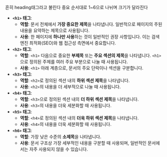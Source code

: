 흔히 heading태그라고 불린다
중요 순서대로 1~6으로 나뉘며 크기가 달라진다
- **`<h1>` 태그**:
    - **역할**: 문서 전체에서 **가장 중요한 제목**을 나타냅니다. 일반적으로 페이지의 주된 내용을 요약하는 제목으로 사용됩니다.
    - **사용**: 한 페이지에 **하나만 사용**하는 것이 일반적인 권장 사항입니다. 이는 검색 엔진 최적화(SEO)와 웹 접근성 측면에서 중요합니다.
- **`<h2>` 태그**:
    - **역할**: `<h1>` 다음으로 중요한 **부제목** 또는 **주요 섹션의 제목**을 나타냅니다. `<h1>`으로 정의된 주제를 여러 주요 부분으로 나눌 때 사용됩니다.
    - **사용**: `<h1>` 아래 계층으로, 문서의 주요 단락이나 섹션을 구분합니다.
- **`<h3>` 태그**:
    - **역할**: `<h2>`로 정의된 섹션 내의 **하위 섹션 제목**을 나타냅니다.
    - **사용**: `<h2>`의 내용을 더 세부적으로 나눌 때 사용됩니다.
- **`<h4>` 태그**:
    - **역할**: `<h3>`으로 정의된 섹션 내의 **더 하위 섹션 제목**을 나타냅니다.
    - **사용**: `<h3>`의 내용을 더욱 세분화할 때 사용됩니다.
- **`<h5>` 태그**:
    - **역할**: `<h4>`로 정의된 섹션 내의 **더욱 하위 섹션 제목**을 나타냅니다.
    - **사용**: `<h4>`의 내용을 더욱 세분화할 때 사용됩니다.
- **`<h6>` 태그**:
    - **역할**: 가장 낮은 수준의 **소제목**을 나타냅니다.
    - **사용**: 문서 구조상 가장 세부적인 내용을 구분할 때 사용되며, 일반적인 문서에서는 자주 사용되지 않을 수 있습니다.